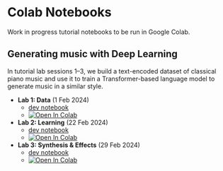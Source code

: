 # Colab Notebooks

Work in progress tutorial notebooks to be run in Google Colab.

## Generating music with Deep Learning

In tutorial lab sessions 1–3, we build a text-encoded dataset of classical
piano music and use it to train a Transformer-based language model to generate music in a similar style.

* **Lab 1: Data** (1 Feb 2024)
    * [dev notebook](https://colab.research.google.com/drive/1vkN__9VWqz4SaEgQDDvWEWqKANHk9wnl)
    * [![Open In Colab](https://colab.research.google.com/assets/colab-badge.svg)](https://colab.research.google.com/github/comp0161/colab/blob/main/COMP0161_lab1.ipynb)
* **Lab 2: Learning** (22 Feb 2024)
    * [dev notebook](https://colab.research.google.com/drive/1tfWhkgOYNF-KGZZu4Fc-nrBs1NEgC1m7)
    * [![Open In Colab](https://colab.research.google.com/assets/colab-badge.svg)](https://colab.research.google.com/github/comp0161/colab/blob/main/COMP0161_lab2.ipynb)
* **Lab 3: Synthesis & Effects** (29 Feb 2024)
    * [dev notebook](https://colab.research.google.com/drive/1x23bALrzIQeRxzAyyfcz44b3vdyLlK9b)
    * [![Open In Colab](https://colab.research.google.com/assets/colab-badge.svg)](https://colab.research.google.com/github/comp0161/colab/blob/main/COMP0161_lab3.ipynb)
